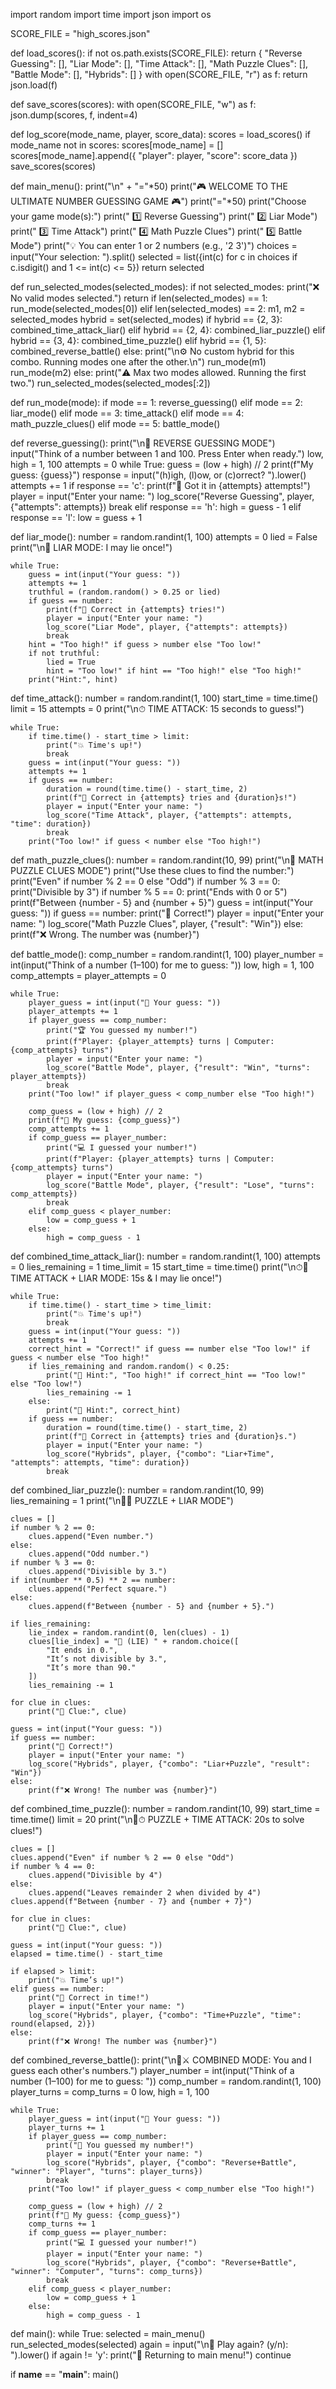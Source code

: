 
import random
import time
import json
import os

SCORE_FILE = "high_scores.json"

def load_scores():
    if not os.path.exists(SCORE_FILE):
        return {
            "Reverse Guessing": [],
            "Liar Mode": [],
            "Time Attack": [],
            "Math Puzzle Clues": [],
            "Battle Mode": [],
            "Hybrids": []
        }
    with open(SCORE_FILE, "r") as f:
        return json.load(f)

def save_scores(scores):
    with open(SCORE_FILE, "w") as f:
        json.dump(scores, f, indent=4)

def log_score(mode_name, player, score_data):
    scores = load_scores()
    if mode_name not in scores:
        scores[mode_name] = []
    scores[mode_name].append({
        "player": player,
        "score": score_data
    })
    save_scores(scores)

def main_menu():
    print("\n" + "="*50)
    print("🎮 WELCOME TO THE ULTIMATE NUMBER GUESSING GAME 🎮")
    print("="*50)
    print("Choose your game mode(s):")
    print(" 1️⃣  Reverse Guessing")
    print(" 2️⃣  Liar Mode")
    print(" 3️⃣  Time Attack")
    print(" 4️⃣  Math Puzzle Clues")
    print(" 5️⃣  Battle Mode")
    print("💡 You can enter 1 or 2 numbers (e.g., '2 3')")
    choices = input("Your selection: ").split()
    selected = list({int(c) for c in choices if c.isdigit() and 1 <= int(c) <= 5})
    return selected

def run_selected_modes(selected_modes):
    if not selected_modes:
        print("❌ No valid modes selected.")
        return
    if len(selected_modes) == 1:
        run_mode(selected_modes[0])
    elif len(selected_modes) == 2:
        m1, m2 = selected_modes
        hybrid = set(selected_modes)
        if hybrid == {2, 3}:
            combined_time_attack_liar()
        elif hybrid == {2, 4}:
            combined_liar_puzzle()
        elif hybrid == {3, 4}:
            combined_time_puzzle()
        elif hybrid == {1, 5}:
            combined_reverse_battle()
        else:
            print("\n⚙️ No custom hybrid for this combo. Running modes one after the other.\n")
            run_mode(m1)
            run_mode(m2)
    else:
        print("⚠️ Max two modes allowed. Running the first two.")
        run_selected_modes(selected_modes[:2])

def run_mode(mode):
    if mode == 1:
        reverse_guessing()
    elif mode == 2:
        liar_mode()
    elif mode == 3:
        time_attack()
    elif mode == 4:
        math_puzzle_clues()
    elif mode == 5:
        battle_mode()

def reverse_guessing():
    print("\n🧠 REVERSE GUESSING MODE")
    input("Think of a number between 1 and 100. Press Enter when ready.")
    low, high = 1, 100
    attempts = 0
    while True:
        guess = (low + high) // 2
        print(f"My guess: {guess}")
        response = input("(h)igh, (l)ow, or (c)orrect? ").lower()
        attempts += 1
        if response == 'c':
            print(f"🎯 Got it in {attempts} attempts!")
            player = input("Enter your name: ")
            log_score("Reverse Guessing", player, {"attempts": attempts})
            break
        elif response == 'h':
            high = guess - 1
        elif response == 'l':
            low = guess + 1

def liar_mode():
    number = random.randint(1, 100)
    attempts = 0
    lied = False
    print("\n🤥 LIAR MODE: I may lie once!")

    while True:
        guess = int(input("Your guess: "))
        attempts += 1
        truthful = (random.random() > 0.25 or lied)
        if guess == number:
            print(f"🎉 Correct in {attempts} tries!")
            player = input("Enter your name: ")
            log_score("Liar Mode", player, {"attempts": attempts})
            break
        hint = "Too high!" if guess > number else "Too low!"
        if not truthful:
            lied = True
            hint = "Too low!" if hint == "Too high!" else "Too high!"
        print("Hint:", hint)

def time_attack():
    number = random.randint(1, 100)
    start_time = time.time()
    limit = 15
    attempts = 0
    print("\n⏱ TIME ATTACK: 15 seconds to guess!")

    while True:
        if time.time() - start_time > limit:
            print("💥 Time's up!")
            break
        guess = int(input("Your guess: "))
        attempts += 1
        if guess == number:
            duration = round(time.time() - start_time, 2)
            print(f"🎯 Correct in {attempts} tries and {duration}s!")
            player = input("Enter your name: ")
            log_score("Time Attack", player, {"attempts": attempts, "time": duration})
            break
        print("Too low!" if guess < number else "Too high!")

def math_puzzle_clues():
    number = random.randint(10, 99)
    print("\n🧠 MATH PUZZLE CLUES MODE")
    print("Use these clues to find the number:")
    print("Even" if number % 2 == 0 else "Odd")
    if number % 3 == 0:
        print("Divisible by 3")
    if number % 5 == 0:
        print("Ends with 0 or 5")
    print(f"Between {number - 5} and {number + 5}")
    guess = int(input("Your guess: "))
    if guess == number:
        print("🎉 Correct!")
        player = input("Enter your name: ")
        log_score("Math Puzzle Clues", player, {"result": "Win"})
    else:
        print(f"❌ Wrong. The number was {number}")

def battle_mode():
    comp_number = random.randint(1, 100)
    player_number = int(input("Think of a number (1–100) for me to guess: "))
    low, high = 1, 100
    comp_attempts = player_attempts = 0

    while True:
        player_guess = int(input("🎯 Your guess: "))
        player_attempts += 1
        if player_guess == comp_number:
            print("🏆 You guessed my number!")
            print(f"Player: {player_attempts} turns | Computer: {comp_attempts} turns")
            player = input("Enter your name: ")
            log_score("Battle Mode", player, {"result": "Win", "turns": player_attempts})
            break
        print("Too low!" if player_guess < comp_number else "Too high!")

        comp_guess = (low + high) // 2
        print(f"🤖 My guess: {comp_guess}")
        comp_attempts += 1
        if comp_guess == player_number:
            print("💻 I guessed your number!")
            print(f"Player: {player_attempts} turns | Computer: {comp_attempts} turns")
            player = input("Enter your name: ")
            log_score("Battle Mode", player, {"result": "Lose", "turns": comp_attempts})
            break
        elif comp_guess < player_number:
            low = comp_guess + 1
        else:
            high = comp_guess - 1

def combined_time_attack_liar():
    number = random.randint(1, 100)
    attempts = 0
    lies_remaining = 1
    time_limit = 15
    start_time = time.time()
    print("\n⏱🤥 TIME ATTACK + LIAR MODE: 15s & I may lie once!")

    while True:
        if time.time() - start_time > time_limit:
            print("💥 Time's up!")
            break
        guess = int(input("Your guess: "))
        attempts += 1
        correct_hint = "Correct!" if guess == number else "Too low!" if guess < number else "Too high!"
        if lies_remaining and random.random() < 0.25:
            print("🤥 Hint:", "Too high!" if correct_hint == "Too low!" else "Too low!")
            lies_remaining -= 1
        else:
            print("🧠 Hint:", correct_hint)
        if guess == number:
            duration = round(time.time() - start_time, 2)
            print(f"🎉 Correct in {attempts} tries and {duration}s.")
            player = input("Enter your name: ")
            log_score("Hybrids", player, {"combo": "Liar+Time", "attempts": attempts, "time": duration})
            break

def combined_liar_puzzle():
    number = random.randint(10, 99)
    lies_remaining = 1
    print("\n🧩🤥 PUZZLE + LIAR MODE")

    clues = []
    if number % 2 == 0:
        clues.append("Even number.")
    else:
        clues.append("Odd number.")
    if number % 3 == 0:
        clues.append("Divisible by 3.")
    if int(number ** 0.5) ** 2 == number:
        clues.append("Perfect square.")
    else:
        clues.append(f"Between {number - 5} and {number + 5}.")

    if lies_remaining:
        lie_index = random.randint(0, len(clues) - 1)
        clues[lie_index] = "🤥 (LIE) " + random.choice([
            "It ends in 0.",
            "It’s not divisible by 3.",
            "It’s more than 90."
        ])
        lies_remaining -= 1

    for clue in clues:
        print("🧠 Clue:", clue)

    guess = int(input("Your guess: "))
    if guess == number:
        print("🎉 Correct!")
        player = input("Enter your name: ")
        log_score("Hybrids", player, {"combo": "Liar+Puzzle", "result": "Win"})
    else:
        print(f"❌ Wrong! The number was {number}")

def combined_time_puzzle():
    number = random.randint(10, 99)
    start_time = time.time()
    limit = 20
    print("\n🧩⏱ PUZZLE + TIME ATTACK: 20s to solve clues!")

    clues = []
    clues.append("Even" if number % 2 == 0 else "Odd")
    if number % 4 == 0:
        clues.append("Divisible by 4")
    else:
        clues.append("Leaves remainder 2 when divided by 4")
    clues.append(f"Between {number - 7} and {number + 7}")

    for clue in clues:
        print("🧠 Clue:", clue)

    guess = int(input("Your guess: "))
    elapsed = time.time() - start_time

    if elapsed > limit:
        print("💥 Time’s up!")
    elif guess == number:
        print("🎉 Correct in time!")
        player = input("Enter your name: ")
        log_score("Hybrids", player, {"combo": "Time+Puzzle", "time": round(elapsed, 2)})
    else:
        print(f"❌ Wrong! The number was {number}")

def combined_reverse_battle():
    print("\n🤖⚔️ COMBINED MODE: You and I guess each other's numbers.")
    player_number = int(input("Think of a number (1–100) for me to guess: "))
    comp_number = random.randint(1, 100)
    player_turns = comp_turns = 0
    low, high = 1, 100

    while True:
        player_guess = int(input("🎯 Your guess: "))
        player_turns += 1
        if player_guess == comp_number:
            print("🎉 You guessed my number!")
            player = input("Enter your name: ")
            log_score("Hybrids", player, {"combo": "Reverse+Battle", "winner": "Player", "turns": player_turns})
            break
        print("Too low!" if player_guess < comp_number else "Too high!")

        comp_guess = (low + high) // 2
        print(f"🤖 My guess: {comp_guess}")
        comp_turns += 1
        if comp_guess == player_number:
            print("💻 I guessed your number!")
            player = input("Enter your name: ")
            log_score("Hybrids", player, {"combo": "Reverse+Battle", "winner": "Computer", "turns": comp_turns})
            break
        elif comp_guess < player_number:
            low = comp_guess + 1
        else:
            high = comp_guess - 1

def main():
    while True:
        selected = main_menu()
        run_selected_modes(selected)
        again = input("\n🔁 Play again? (y/n): ").lower()
        if again != 'y':
            print("👋 Returning to main menu!")
            continue

if __name__ == "__main__":
    main()
